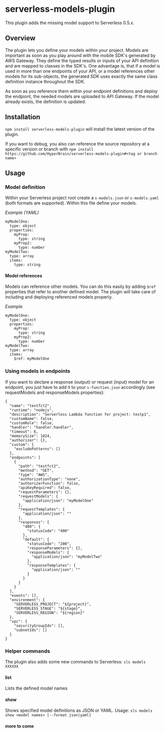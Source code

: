 # serverless-models-plugin

This plugin adds the missing model support to Serverless 0.5.x.

## Overview
The plugin lets you define your models within your project.
Models are important as soon as you play around with the mobile SDK's generated by AWS Gateway.
They define the typed results or inputs of your API definition and are mapped to classes in
the SDK's. One advantage is, that if a model is used in more than one endpoints of your API,
or a model references other models for its sub-objects, the generated SDK uses exactly the
same class definition instance throughout the SDK.

As soon as you reference them within your endpoint definitions and deploy the endpiont, the needed
models are uploaded to API Gateway. If the model already exists, the definition is updated.

## Installation
`npm install serverless-models-plugin` will install the latest version of the plugin.

If you want to debug, you also can reference the source repository at a specific version or branch
with `npm install https://github.com/HyperBrain/serverless-models-plugin#<tag or branch name>`

## Usage
### Model definition
Within your Serverless project root create a `s-models.json` or `s-models.yaml` (both formats are
supported). Within this file define your models.

_Example (YAML)_
```
myModelOne:
  type: object
  properties:
    myProp:
      type: string
    myProp2:
      type: number
myModelTwo:
  type: array
  items:
    type: string
```

#### Model references
Models can reference other models. You can do this easily by adding `$ref` properties that
refer to another defined model. The plugin will take care of including and deploying referenced
models properly.

_Example_
```
myModelOne:
  type: object
  properties:
    myProp:
      type: string
    myProp2:
      type: number
myModelTwo:
  type: array
  items:
    $ref: myModelOne
```

### Using models in endpoints
If you want to declare a response (output) or request (input) model for an endpoint, you just have 
to add it to your `s-function.json` accordingly (see requestModels and responseModels properties):

```
{
  "name": "testfct2",
  "runtime": "nodejs",
  "description": "Serverless Lambda function for project: testp1",
  "customName": false,
  "customRole": false,
  "handler": "handler.handler",
  "timeout": 6,
  "memorySize": 1024,
  "authorizer": {},
  "custom": {
    "excludePatterns": []
  },
  "endpoints": [
    {
      "path": "testfct2",
      "method": "GET",
      "type": "AWS",
      "authorizationType": "none",
      "authorizerFunction": false,
      "apiKeyRequired": false,
      "requestParameters": {},
      "requestModels": {
        "application/json": "myModelOne"
      },
      "requestTemplates": {
        "application/json": ""
      },
      "responses": {
        "400": {
          "statusCode": "400"
        },
        "default": {
          "statusCode": "200",
          "responseParameters": {},
          "responseModels": {
            "application/json": "myModelTwo"
          },
          "responseTemplates": {
            "application/json": ""
          }
        }
      }
    }
  ],
  "events": [],
  "environment": {
    "SERVERLESS_PROJECT": "${project}",
    "SERVERLESS_STAGE": "${stage}",
    "SERVERLESS_REGION": "${region}"
  },
  "vpc": {
    "securityGroupIds": [],
    "subnetIds": []
  }
}
```

### Helper commands
The plugin also adds some new commands to Serverless: `sls models XXXXXX`

#### list
Lists the defined model names

#### show
Shows specified model definitions as JSON or YAML.
Usage: `sls models show <model names> [--format json|yaml]`

#### more to come
